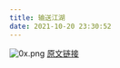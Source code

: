 ```yaml
---
title: 输送江湖
date: 2021-10-20 23:30:52
---
```

![0x.png](/tech/TUzTueGT66dac479ea9c4.png)
[原文链接](https://learnblockchain.cn/maps/Job)